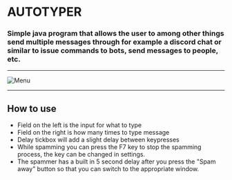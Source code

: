 # AUTOTYPER

### Simple java program that allows the user to among other things send multiple messages through for example a discord chat or similar to issue commands to bots, send messages to people, etc. 
---
![Menu](https://i.imgur.com/x7vfGAU.png)

---
## How to use
* Field on the left is the input for what to type
* Field on the right is how many times to type message
* Delay tickbox will add a slight delay between keypresses
* While spamming you can press the F7 key to stop the spamming process, the key can be changed in settings.
* The spammer has a built in 5 second delay after you press the "Spam away" button so that you can switch to the appropriate window.
